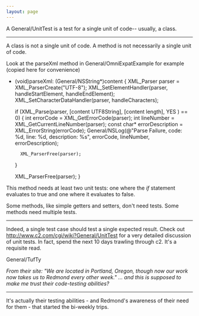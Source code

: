 ```yaml
---
layout: page
---
```




A General/UnitTest is a test for a single unit of code-- usually, a class.

----

A class is not a single unit of code. A method is not necessarily a single unit of code.

Look at the parseXml method in General/OmniExpatExample for example (copied here for convenience)

    
- (void)parseXml: (General/NSString*)content
{
    XML_Parser parser = XML_ParserCreate("UTF-8");
    XML_SetElementHandler(parser, handleStartElement, handleEndElement);
    XML_SetCharacterDataHandler(parser, handleCharacters);

    if (XML_Parse(parser, [content UTF8String], [content length], YES ) == 0)
    {
        int errorCode = XML_GetErrorCode(parser);
        int lineNumber = XML_GetCurrentLineNumber(parser);
        const char* errorDescription = XML_ErrorString(errorCode);
        General/NSLog(@"Parse Failure, code: %d, line: %d, description: %s", errorCode, lineNumber, errorDescription);

        XML_ParserFree(parser);
    }

    XML_ParserFree(parser);
}


This method needs at least two unit tests: one where the *if* statement evaluates to true and one where it evaluates to false.

Some methods, like simple getters and setters, don't need tests. Some methods need multiple tests. 

----

Indeed, a single test case should test a single expected result.  Check out http://www.c2.com/cgi/wiki?General/UnitTest for a very detailed discussion of unit tests.  In fact, spend the next 10 days trawling through c2.  It's a requisite read.

General/TufTy

*From their site: "We are located in Portland, Oregon, though now our work now takes us to Redmond every other week." ... and this is supposed to make me trust their code-testing abilities?*

----

It's actually their testing abilities - and Redmond's awareness of their need for them - that started the bi-weekly trips.